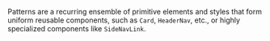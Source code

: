 Patterns are a recurring ensemble of primitive elements and styles that form uniform reusable components, such as `Card`, `HeaderNav`, etc., or highly specialized components like `SideNavLink`.
